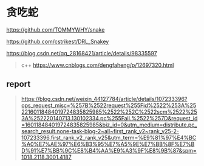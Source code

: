 # 贪吃蛇


https://github.com/TOMMYWHY/snake


https://github.com/cstrikest/DRL_Snakey

https://blog.csdn.net/qq_28168421/article/details/98335597


> c++
> https://www.cnblogs.com/dengfaheng/p/12697320.html
> 
> 

## report

>https://blog.csdn.net/weixin_44127784/article/details/107233396?ops_request_misc=%257B%2522request%255Fid%2522%253A%2522160118484019724835825985%2522%252C%2522scm%2522%253A%252220140713.130102334.pc%255Fall.%2522%257D&request_id=160118484019724835825985&biz_id=0&utm_medium=distribute.pc_search_result.none-task-blog-2~all~first_rank_v2~rank_v25-2-107233396.first_rank_v2_rank_v25&utm_term=%E9%81%97%E4%BC%A0%E7%AE%97%E6%B3%95%E7%A5%9E%E7%BB%8F%E7%BD%91%E7%BB%9C%E8%B4%AA%E9%A3%9F%E8%9B%87&spm=1018.2118.3001.4187

